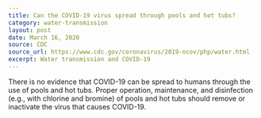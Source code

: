 ```yaml
---
title: Can the COVID-19 virus spread through pools and hot tubs?
category: water-transmission
layout: post
date: March 16, 2020
source: CDC
source_url: https://www.cdc.gov/coronavirus/2019-ncov/php/water.html
excerpt: Water transmission and COVID-19
---
```


There is no evidence that COVID-19 can be spread to humans through the use of pools and hot tubs. Proper operation, maintenance, and disinfection (e.g., with chlorine and bromine) of pools and hot tubs should remove or inactivate the virus that causes COVID-19.
